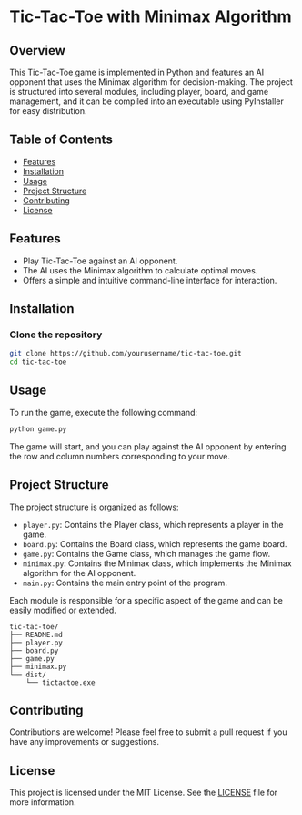 # Tic-Tac-Toe with Minimax Algorithm

## Overview

This Tic-Tac-Toe game is implemented in Python and features an AI opponent that uses the Minimax algorithm for decision-making. The project is structured into several modules, including player, board, and game management, and it can be compiled into an executable using PyInstaller for easy distribution.

## Table of Contents

- [Features](#features)
- [Installation](#installation)
- [Usage](#usage)
- [Project Structure](#project-structure)
- [Contributing](#contributing)
- [License](#license)

## Features

- Play Tic-Tac-Toe against an AI opponent.
- The AI uses the Minimax algorithm to calculate optimal moves.
- Offers a simple and intuitive command-line interface for interaction.

## Installation

### Clone the repository

```bash
git clone https://github.com/yourusername/tic-tac-toe.git
cd tic-tac-toe
```

## Usage

To run the game, execute the following command:

```bash
python game.py
```

The game will start, and you can play against the AI opponent by entering the row and column numbers corresponding to your move.

## Project Structure

The project structure is organized as follows:

- `player.py`: Contains the Player class, which represents a player in the game.
- `board.py`: Contains the Board class, which represents the game board.
- `game.py`: Contains the Game class, which manages the game flow.
- `minimax.py`: Contains the Minimax class, which implements the Minimax algorithm for the AI opponent.
- `main.py`: Contains the main entry point of the program.

Each module is responsible for a specific aspect of the game and can be easily modified or extended.

```
tic-tac-toe/
├── README.md
├── player.py
├── board.py
├── game.py
├── minimax.py
└── dist/
    └── tictactoe.exe
```

## Contributing

Contributions are welcome! Please feel free to submit a pull request if you have any improvements or suggestions.

## License

This project is licensed under the MIT License. See the [LICENSE](LICENSE) file for more information.

```




```
